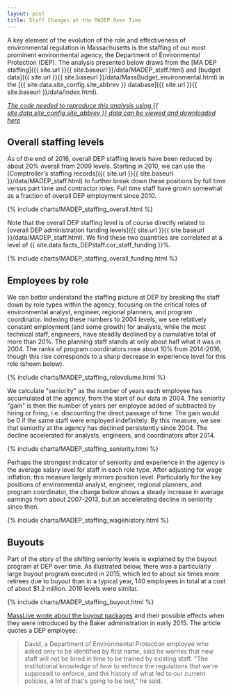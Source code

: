 ```yaml
---
layout: post
title: Staff Changes at the MADEP Over Time
---
```


A key element of the evolution of the role and effectiveness of environmental regulation in Massachusetts is the staffing of our most prominent environmental agency, the Department of Environmental Protection (DEP). The analysis presented below draws from the [MA DEP staffing]({{ site.url }}{{ site.baseurl }}/data/MADEP_staff.html) and [budget data]({{ site.url }}{{ site.baseurl }}/data/MassBudget_environmental.html) in the [{{ site.data.site_config.site_abbrev }} database]({{ site.url }}{{ site.baseurl }}/data/index.html).

*[The code needed to reproduce this analysis using {{ site.data.site_config.site_abbrev }} data can be viewed and downloaded here](https://github.com/nesanders/MAenvironmentaldata/blob/master/analysis/MADEP_staff.py)*

<!-- ![]({{ site.url }}{{ site.baseurl }}/assets/figures/MADEP_staff_earnings_by_role.png) -->

## Overall staffing levels

As of the end of 2016, overall DEP staffing levels have been reduced by about 20% overall from 2009 levels.  Starting in 2010, we can use the [Comptroller's staffing records]({{ site.url }}{{ site.baseurl }}/data/MADEP_staff.html) to further break down these positions by full time versus part time and contractor roles.  Full time staff have grown somewhat as a fraction of overall DEP employment since 2010.

{% include charts/MADEP_staffing_overall.html %}

Note that the overall DEP staffing level is of course directly related to [overall DEP administration funding levels]({{ site.url }}{{ site.baseurl }}/data/MADEP_staff.html).  We find these two quantities are correlated at a level of {{ site.data.facts_DEPstaff.cor_staff_funding }}%.

{% include charts/MADEP_staffing_overall_funding.html %}

## Employees by role

We can better understand the staffing picture at DEP by breaking the staff down by role types within the agency, focusing on the critical roles of environmental analyst, engineer, regional planners, and program coordinator.  Indexing these numbers to 2004 levels, we see relatively constant employment (and some growth) for analysts, while the most technical staff, engineers, have steadily declined by a cumulative total of more than 20%. The planning staff stands at only about half what it was in 2004.  The ranks of program coordinators rose about 10% from 2014-2016, though this rise corresponds to a sharp decrease in experience level for this role (shown below).

{% include charts/MADEP_staffing_rolevolume.html %}

We calculate "seniority" as the number of years each employee has accumulated at the agency, from the start of our data in 2004.  The seniority "gain" is then the number of years per employee added of subtracted by hiring or firing, i.e. discounting the direct passage of time.  The gain would be 0 if the same staff were employed indefinitely.  By this measure, we see that seniority at the agency has declined persistently since 2004.  The decline accelerated for analysts, engineers, and coordinators after 2014.

{% include charts/MADEP_staffing_seniority.html %}

Perhaps the strongest indicator of seniority and experience in the agency is the average salary level for staff in each role type. After adjusting for wage inflation, this measure largely mirrors position level.  Particularly for the key positions of environmental analyst, engineer, regional planners, and program coordinator, the charge below shows a steady increase in average earnings from about 2007-2013, but an accelerating decline in seniority since then.  

{% include charts/MADEP_staffing_wagehistory.html %}

## Buyouts

Part of the story of the shifting seniority levels is explained by the buyout program at DEP over time.  As illustrated below, there was a particularly large buyout program executed in 2015, which led to about six times more retirees due to buyout than in a typical year, 140 employees in total at a cost of about $1.2 million.  2016 levels were similar.

{% include charts/MADEP_staffing_buyout.html %}

[MassLive wrote about the buyout packages](http://www.masslive.com/politics/index.ssf/2015/03/agencies_overseeing_revenue_we.html) and their possible effects when they were introduced by the Baker administration in early 2015.  The article quotes a DEP employee:

> David, a Department of Environmental Protection employee who asked only to be identified by first name, said he worries that new staff will not be hired in time to be trained by existing staff. "The institutional knowledge of how to enforce the regulations that we're supposed to enforce, and the history of what led to our current policies, a lot of that's going to be lost," he said.
